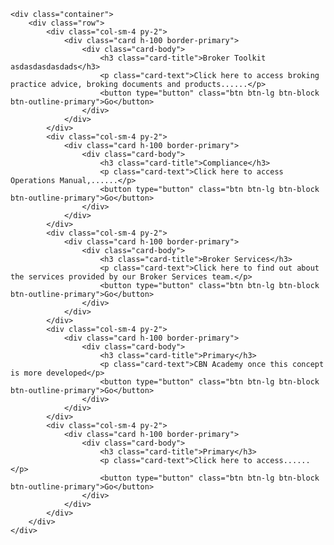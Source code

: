 ﻿    <div class="container">
        <div class="row">
            <div class="col-sm-4 py-2">
                <div class="card h-100 border-primary">
                    <div class="card-body">
                        <h3 class="card-title">Broker Toolkit asdasdasdasdads</h3>
                        <p class="card-text">Click here to access broking practice advice, broking documents and products......</p>
                        <button type="button" class="btn btn-lg btn-block btn-outline-primary">Go</button>
                    </div>
                </div>
            </div>
            <div class="col-sm-4 py-2">
                <div class="card h-100 border-primary">
                    <div class="card-body">
                        <h3 class="card-title">Compliance</h3>
                        <p class="card-text">Click here to access Operations Manual,......</p>
                        <button type="button" class="btn btn-lg btn-block btn-outline-primary">Go</button>
                    </div>
                </div>
            </div>
            <div class="col-sm-4 py-2">
                <div class="card h-100 border-primary">
                    <div class="card-body">
                        <h3 class="card-title">Broker Services</h3>
                        <p class="card-text">Click here to find out about the services provided by our Broker Services team.</p>
                        <button type="button" class="btn btn-lg btn-block btn-outline-primary">Go</button>
                    </div>
                </div>
            </div>
            <div class="col-sm-4 py-2">
                <div class="card h-100 border-primary">
                    <div class="card-body">
                        <h3 class="card-title">Primary</h3>
                        <p class="card-text">CBN Academy once this concept is more developed</p>
                        <button type="button" class="btn btn-lg btn-block btn-outline-primary">Go</button>
                    </div>
                </div>
            </div>
            <div class="col-sm-4 py-2">
                <div class="card h-100 border-primary">
                    <div class="card-body">
                        <h3 class="card-title">Primary</h3>
                        <p class="card-text">Click here to access......</p>
                        <button type="button" class="btn btn-lg btn-block btn-outline-primary">Go</button>
                    </div>
                </div>
            </div>
        </div>
    </div>